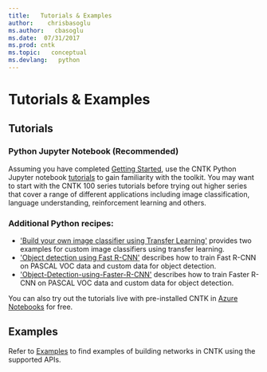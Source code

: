 ```yaml
---
title:   Tutorials & Examples
author:    chrisbasoglu
ms.author:   cbasoglu
ms.date:  07/31/2017
ms.prod: cntk
ms.topic:   conceptual
ms.devlang:   python
---
```



# Tutorials & Examples

## Tutorials

### Python Jupyter Notebook (Recommended)
Assuming you have completed [Getting Started](https://www.cntk.ai/pythondocs/gettingstarted.html), use the
CNTK Python Jupyter notebook [tutorials](https://cntk.ai/pythondocs/tutorials.html) to gain familiarity with the toolkit. You may want to start with the CNTK 100 series tutorials before trying out higher series that cover a range of different applications including image classification, language understanding, reinforcement learning and others. 

### Additional Python recipes: 
* ['Build your own image classifier using Transfer Learning'](./Build-your-own-image-classifier-using-Transfer-Learning.md) provides two examples for custom image classifiers using transfer learning.
* ['Object detection using Fast R-CNN'](./Object-Detection-using-Fast-R-CNN.md) describes how to train Fast R-CNN on PASCAL VOC data and custom data for object detection.
* ['Object-Detection-using-Faster-R-CNN'](./Object-Detection-using-Faster-R-CNN.md) describes how to train Faster R-CNN on PASCAL VOC data and custom data for object detection.

You can also try out the tutorials live with pre-installed CNTK in [Azure Notebooks](https://notebooks.azure.com/CNTK/libraries/tutorials) for free.

## Examples
Refer to [Examples](./Examples.md) to find examples of building networks in CNTK using the supported APIs.

<!---
### BrainScript 

Assuming you have completed [Getting Started](./Tutorial/Tutorial.md), you can gain familiarity with more advanced use cases involving [image recognition](./Hands-On-Labs-Image-Recognition.md), [object detection with Fast R-CNN](./Object-Detection-using-Fast-R-CNN.md) and [language understanding / text classification](./Hands-On-Labs-Language-Understanding.md).

* [Getting Started](./Tutorial/Tutorial): Simple Logistic Regression and multi-class classification
* [Image Recognition](./Hands-On-Labs-Image-Recognition): Image recognition on CIFAR-10 with Convolutional and Residual Networks
* [Language Understanding with ATIS](./Hands-On-Labs-Language-Understanding): Slot tagging and intent classification with Recurrent Networks
* [Object Detection using Fast R-CNN](./Object-Detection-using-Fast-R-CNN): Object detection in images using the Fast R-CNN algorithm
--->
<!---
Additional Python tutorials:
* The folder [Tutorials/NumpyInterop](https://github.com/Microsoft/CNTK/tree/release/latest/Tutorials/NumpyInterop) contains a simple example of how to use numpy arrays as input for CNTK training and evaluation.
--->

<!---
# Older deprecated NDL tutorial for reference purposes only
* [Tutorial II](./Tutorial2/Tutorial2): Convolutional Networks with Batch Normalization for MNIST
--->
